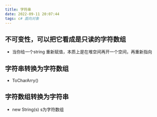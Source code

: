 ```yaml
---
title: 字符串
date: 2022-09-11 20:07:44
tags: c# 面向对象
---
```


## 不可变性，可以把它看成是只读的字符数组
- 当你给一个string 重新赋值，本质上是在堆空间再开一个空间，再重新指向

## 字符串转换为字符数组
- ToCharArry()
## 字符数组转换为字符串
- new String(s)  s为字符数组